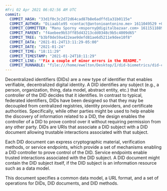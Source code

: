 ```yaml
---
#Fri 02 Apr 2021 06:02:56 AM UTC
commit:
  COMMIT_HASH: "33d1f0c3c2d72d64cad87b8e6adffd1a31b0115e"
  COMMIT_AUTHOR: "Diiaablo95 <contact@antonioantonino.me> 1611049529 +0200"
  COMMIT_COMMITTER: "Manu Sporny <msporny@digitalbazaar.com> 1611511889 -0500"
  COMMIT_PARENT: "f4aebee9b53ff85d43213cdd0348c9b5c4009d65"
  COMMIT_TREE: "b3bf0de59a422eae9defd81ae6d5211e9dee10f8"
  COMMIT_DATA: "2021-01-24T13:11:29-05:00"
  COMMIT_DATE: "2021-01-24"
  COMMIT_TIME: "18:11:29"
  COMMIT_TIMESTAMP: "2021-01-24T18:11:29"
  COMMIT_LINE: ""Fix a couple of minor errors in the README."
  COMMIT_RUNNABLE: "file:///home/ewelton/Desktop/I/did-biometrics/did-core-dataset/analysis/gitinfo/33d1f0c3c2d72d64cad87b8e6adffd1a31b0115e/snapshot/index.html"
---
```


<section id="abstract">
<p>
<a>Decentralized identifiers</a> (DIDs) are a new type of identifier that
enables verifiable, decentralized digital identity. A <a>DID</a> identifies any
subject (e.g., a person, organization, thing, data model, abstract entity, etc.)
that the controller of the <a>DID</a> decides that it identifies. In contrast to
typical, federated identifiers, DIDs have been designed so that they may be
decoupled from centralized registries, identity providers, and certificate
authorities. Specifically, while other parties might be used to help enable the
discovery of information related to a <a>DID</a>, the design enables the
controller of a <a>DID</a> to prove control over it without requiring permission
from any other party. <a>DIDs</a> are URIs that associate a <a>DID subject</a>
with a <a>DID document</a> allowing trustable interactions associated with that
subject.
    </p>
<p>
Each <a>DID document</a> can express cryptographic material, verification
methods, or <a>service endpoints</a>, which provide a set of mechanisms enabling
a <a>DID controller</a> to prove control of the <a>DID</a>. <a>Service
endpoints</a> enable trusted interactions associated with the <a>DID
subject</a>. A <a>DID document</a> might contain the <a>DID subject</a> itself,
if the <a>DID subject</a> is an information resource such as a data model.
    </p>
<p>
This document specifies a common data model, a URL format, and a set of
operations for <a>DIDs</a>, <a>DID documents</a>, and <a>DID methods</a>.
    </p>
</section>

